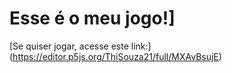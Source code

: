 # Esse é o meu jogo!]

[Se quiser jogar, acesse este link:] (https://editor.p5js.org/ThiSouza21/full/MXAvBsujE)
